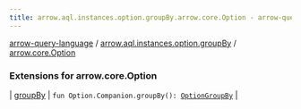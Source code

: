 ```yaml
---
title: arrow.aql.instances.option.groupBy.arrow.core.Option - arrow-query-language
---
```


[arrow-query-language](../../index.html) / [arrow.aql.instances.option.groupBy](../index.html) / [arrow.core.Option](./index.html)

### Extensions for arrow.core.Option

| [groupBy](group-by.html) | `fun Option.Companion.groupBy(): `[`OptionGroupBy`](../../arrow.aql.instances/-option-group-by/index.html) |

